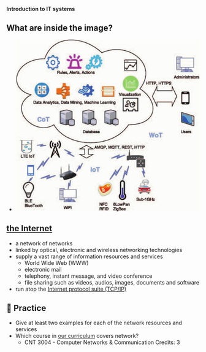 __Introduction to IT systems__


What are inside the image?
---
- ![IT systems](./img/it.gif)


[the Internet](https://en.wikipedia.org/wiki/Internet)
---
- a network of networks 
- linked by optical, electronic and wireless networking technologies
- supply a vast range of information resources and services
  - World Wide Web (WWW)
  - electronic mail
  - telephony, instant message, and video conference
  - file sharing such as videos, audios, images, documents and software
- run atop the [Internet protocol suite (TCP/IP)](https://en.wikipedia.org/wiki/Internet_protocol_suite)


📝 Practice
---
- Give at least two examples for each of the network resources and services
- Which course in [our curriculum](http://catalog.floridapoly.edu/mime/media/31/624/BS+in+Computer+Science_2023-2024.pdf) covers network?
  - CNT 3004 - Computer Networks & Communication Credits: 3